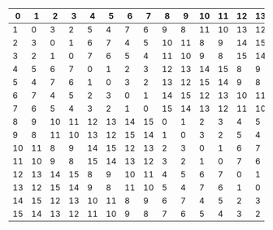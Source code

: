 | 0    | 1    | 2    | 3    | 4    | 5    | 6    | 7    | 8    | 9    | 10   | 11   | 12   | 13   | 14   | 15   |
| ---- | ---- | ---- | ---- | ---- | ---- | ---- | ---- | ---- | ---- | ---- | ---- | ---- | ---- | ---- | ---- |
| 1    | 0    | 3    | 2    | 5    | 4    | 7    | 6    | 9    | 8    | 11   | 10   | 13   | 12   | 15   | 14   |
| 2    | 3    | 0    | 1    | 6    | 7    | 4    | 5    | 10   | 11   | 8    | 9    | 14   | 15   | 12   | 13   |
| 3    | 2    | 1    | 0    | 7    | 6    | 5    | 4    | 11   | 10   | 9    | 8    | 15   | 14   | 13   | 12   |
| 4    | 5    | 6    | 7    | 0    | 1    | 2    | 3    | 12   | 13   | 14   | 15   | 8    | 9    | 10   | 11   |
| 5    | 4    | 7    | 6    | 1    | 0    | 3    | 2    | 13   | 12   | 15   | 14   | 9    | 8    | 11   | 10   |
| 6    | 7    | 4    | 5    | 2    | 3    | 0    | 1    | 14   | 15   | 12   | 13   | 10   | 11   | 8    | 9    |
| 7    | 6    | 5    | 4    | 3    | 2    | 1    | 0    | 15   | 14   | 13   | 12   | 11   | 10   | 9    | 8    |
| 8    | 9    | 10   | 11   | 12   | 13   | 14   | 15   | 0    | 1    | 2    | 3    | 4    | 5    | 6    | 7    |
| 9    | 8    | 11   | 10   | 13   | 12   | 15   | 14   | 1    | 0    | 3    | 2    | 5    | 4    | 7    | 6    |
| 10   | 11   | 8    | 9    | 14   | 15   | 12   | 13   | 2    | 3    | 0    | 1    | 6    | 7    | 4    | 5    |
| 11   | 10   | 9    | 8    | 15   | 14   | 13   | 12   | 3    | 2    | 1    | 0    | 7    | 6    | 5    | 4    |
| 12   | 13   | 14   | 15   | 8    | 9    | 10   | 11   | 4    | 5    | 6    | 7    | 0    | 1    | 2    | 3    |
| 13   | 12   | 15   | 14   | 9    | 8    | 11   | 10   | 5    | 4    | 7    | 6    | 1    | 0    | 3    | 2    |
| 14   | 15   | 12   | 13   | 10   | 11   | 8    | 9    | 6    | 7    | 4    | 5    | 2    | 3    | 0    | 1    |
| 15   | 14   | 13   | 12   | 11   | 10   | 9    | 8    | 7    | 6    | 5    | 4    | 3    | 2    | 1    | 0    |

